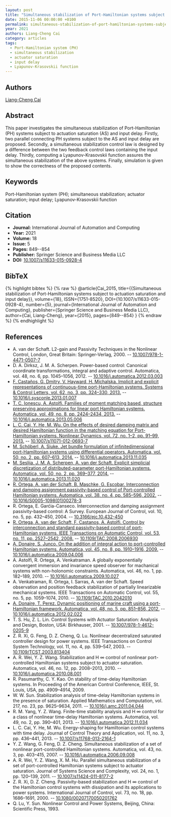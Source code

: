 ```yaml
---
layout: post
title: "Simultaneous stabilization of Port-Hamiltonian systems subject to actuation saturation and input delay"
date: 2015-11-06 00:00:00 +0100
permalink: simultaneous-stabilization-of-port-hamiltonian-systems-subject-to-actuation-saturation-and-input-delay
year: 2021
authors: Liang-Cheng Cai
category: articles
tags:
  - Port-Hamiltonian system (PH)
  - simultaneous stabilization
  - actuator saturation
  - input delay
  - Lyapunov-Krasovskii function
---
```

 
## Authors
[Liang-Cheng Cai](authors/liangcheng_cai)
 
## Abstract
This paper investigates the simultaneous stabilization of Port-Hamiltonian (PH) systems subject to actuation saturation (AS) and input delay. Firstly, two parallel connecting PH systems subject to the AS and input delay are proposed. Secondly, a simultaneous stabilization control law is designed by a difference between the two feedback control laws containing the input delay. Thirdly, computing a Lyapunov-Krasovskii function assures the simultaneous stabilization of the above systems. Finally, simulation is given to show the correctness of the proposed contents.
 
## Keywords
Port-Hamiltonian system (PH); simultaneous stabilization; actuator saturation; input delay; Lyapunov-Krasovskii function
 
## Citation
- **Journal:** International Journal of Automation and Computing
- **Year:** 2021
- **Volume:** 18
- **Issue:** 5
- **Pages:** 849--854
- **Publisher:** Springer Science and Business Media LLC
- **DOI:** [10.1007/s11633-015-0928-4](https://doi.org/10.1007/s11633-015-0928-4)
 
## BibTeX
{% highlight bibtex %}
{% raw %}
@article{Cai_2015,
  title={{Simultaneous stabilization of Port-Hamiltonian systems subject to actuation saturation and input delay}},
  volume={18},
  ISSN={1751-8520},
  DOI={10.1007/s11633-015-0928-4},
  number={5},
  journal={International Journal of Automation and Computing},
  publisher={Springer Science and Business Media LLC},
  author={Cai, Liang-Cheng},
  year={2015},
  pages={849--854}
}
{% endraw %}
{% endhighlight %}
 
## References
- A. van der Schaft. L2-gain and Passivity Techniques in the Nonlinear Control, London, Great Britain: Springer-Verlag, 2000. -- [10.1007/978-1-4471-0507-7](https://doi.org/10.1007/978-1-4471-0507-7)
- D. A. Dirksz, J. M. A. Scherpen. Power-based control: Canonical coordinate transformations, integral and adaptive control. Automatica, vol. 48, no. 6, pp. 1045–1056, 2012. -- [10.1016/j.automatica.2012.03.003](https://doi.org/10.1016/j.automatica.2012.03.003)
- [F. Castaños, G. Dmitry, V. Hayward, H. Michalska. Implicit and explicit representations of continuous-time port-Hamiltonian systems. Systems & Control Letters, vol. 62, no. 3, pp. 324–330, 2013.](implicit-and-explicit-representations-of-continuous-time-port-hamiltonian-systems) -- [10.1016/j.sysconle.2013.01.007](https://doi.org/10.1016/j.sysconle.2013.01.007)
- [T. C. Ionescu, A. Astolfi. Families of moment matching based, structure preserving approximations for linear port Hamiltonian systems. Automatica, vol. 49, no. 8, pp. 2424–2434, 2013.](families-of-moment-matching-based-structure-preserving-approximations-for-linear-port-hamiltonian-systems) -- [10.1016/j.automatica.2013.05.006](https://doi.org/10.1016/j.automatica.2013.05.006)
- [L. C. Cai, Y. He, M. Wu. On the effects of desired damping matrix and desired Hamiltonian function in the matching equation for Port-Hamiltonian systems. Nonlinear Dynamics, vol. 72, no. 1–2, pp. 91–99, 2013.](on-the-effects-of-desired-damping-matrix-and-desired-hamiltonian-function-in-the-matching-equation-for-port-hamiltonian-systems) -- [10.1007/s11071-012-0693-7](https://doi.org/10.1007/s11071-012-0693-7)
- [M. Schöberl, A. Siuke. Jet bundle formulation of infinitedimensional port-Hamiltonian systems using differential operators. Automatica, vol. 50, no. 2, pp. 607–613, 2014.](jet-bundle-formulation-of-infinite-dimensional-port-hamiltonian-systems-using-differential-operators) -- [10.1016/j.automatica.2013.11.035](https://doi.org/10.1016/j.automatica.2013.11.035)
- [M. Seslija, J. M. A. Scherpen, A. van der Schaft. Explicit simplicial discretization of distributed-parameter port-Hamiltonian systems. Automatica, vol. 50, no. 2, pp. 369–377, 2014.](explicit-simplicial-discretization-of-distributed-parameter-port-hamiltonian-systems) -- [10.1016/j.automatica.2013.11.020](https://doi.org/10.1016/j.automatica.2013.11.020)
- [R. Ortega, A. van der Schaft, B. Maschke, G. Escobar. Interconnection and damping assignment passivity-based control of Port-controlled Hamiltonian systems. Automatica, vol. 38, no. 4, pp. 585–596, 2002.](interconnection-and-damping-assignment-passivity-based-control-of-port-controlled-hamiltonian-systems) -- [10.1016/S0005-1098(01)00278-3](https://doi.org/10.1016/S0005-1098(01)00278-3)
- R. Ortega, E. Garćia-Canseco. Interconnection and damping assignment passivity-based control: A Survey. European Journal of Control, vol. 10, no. 5, pp. 432–450, 2004. -- [10.3166/ejc.10.432-450](https://doi.org/10.3166/ejc.10.432-450)
- [R. Ortega, A. van der Schaft, F. Castanos, A. Astolfi. Control by interconnection and standard passivity-based control of port-Hamiltonian systems. IEEE Transactions on Automatic Control, vol. 53, no. 11, pp. 2527–2542, 2008.](control-by-interconnection-and-standard-passivity-based-control-of-port-hamiltonian-systems) -- [10.1109/TAC.2008.2006930](https://doi.org/10.1109/TAC.2008.2006930)
- [A. Donaire, S. Junco. On the addition of integral action to port-controlled Hamiltonian systems. Automatica, vol. 45, no. 8, pp. 1910–1916, 2009.](on-the-addition-of-integral-action-to-port-controlled-hamiltonian-systems) -- [10.1016/j.automatica.2009.04.006](https://doi.org/10.1016/j.automatica.2009.04.006)
- A. Astolfi, R. Ortega, A. Venkatraman. A globally exponentially convergent immersion and invariance speed observer for machanical systems with non-holonomic constraints. Automatica, vol. 46, no. 1, pp. 182–189, 2010. -- [10.1016/j.automatica.2009.10.027](https://doi.org/10.1016/j.automatica.2009.10.027)
- A. Venkatraman, R. Ortega, I. Sarras, A. van der Schaft. Speed observation and position feedback stabilization of partially linearizable mechanical systems. IEEE Transactions on Automatic Control, vol. 55, no. 5, pp. 1059–1074, 2010. -- [10.1109/TAC.2010.2042010](https://doi.org/10.1109/TAC.2010.2042010)
- [A. Donaire, T. Perez. Dynamic positioning of marine craft using a port-Hamiltonian framework. Automatica, vol. 48, no. 5, pp. 851–856, 2012.](dynamic-positioning-of-marine-craft-using-a-port-hamiltonian-framework) -- [10.1016/j.automatica.2012.02.022](https://doi.org/10.1016/j.automatica.2012.02.022)
- T. S. Hu, Z. L. Lin. Control Systems with Actuator Saturation: Analysis and Design, Boston, USA: Birkhauser, 2001. -- [10.1007/978-1-4612-0205-9](https://doi.org/10.1007/978-1-4612-0205-9)
- Z. R. Xi, G. Feng, D. Z. Cheng, Q. Lu. Nonlinear decentralized saturated controller design for power systems. IEEE Transactions on Control System Technology, vol. 11, no. 4, pp. 539–547, 2003. -- [10.1109/TCST.2003.813404](https://doi.org/10.1109/TCST.2003.813404)
- A. R. Wei, Y. Z. Wang. Stabilization and H
∞ control of nonlinear port-controlled Hamiltonian systems subject to actuator saturation. Automatica, vol. 46, no. 12, pp. 2008–2013, 2010. -- [10.1016/j.automatica.2010.08.001](https://doi.org/10.1016/j.automatica.2010.08.001)
- R. Pasumarthy, C. Y. Kao. On stability of time-delay Hamiltonian systems. In Proceeding of the American Control Conference, IEEE, St. Louis, USA, pp. 4909–4914, 2009.
- W. W. Sun. Stabilization analysis of time-delay Hamiltonian systems in the presence of saturation. Applied Mathematics and Computation, vol. 217, no. 23, pp. 9625–9634, 2011. -- [10.1016/j.amc.2011.04.044](https://doi.org/10.1016/j.amc.2011.04.044)
- R. M. Yang, Y. Z. Wang. Finite-time stability analysis and H
∞ control for a class of nonlinear time-delay Hamiltonian systems. Automatica, vol. 49, no. 2, pp. 390–401, 2013. -- [10.1016/j.automatica.2012.11.034](https://doi.org/10.1016/j.automatica.2012.11.034)
- L. C. Cai, Y. He, M. Wu. Energy-shaping for Hamiltonian control systems with time delay. Journal of Control Theory and Application, vol. 11, no. 3, pp. 436–441, 2013. -- [10.1007/s11768-013-2164-1](https://doi.org/10.1007/s11768-013-2164-1)
- Y. Z. Wang, G. Feng, D. Z. Cheng. Simultaneous stabilization of a set of nonlinear port-controlled Hamiltonian systems. Automatica, vol. 43, no. 3, pp. 403–415, 2007. -- [10.1016/j.automatica.2006.09.008](https://doi.org/10.1016/j.automatica.2006.09.008)
- A. R. Wei, Y. Z. Wang, X. M. Hu. Parallel simultaneous stabilization of a set of port-controlled Hamiltonian systems subject to actuator saturation. Journal of Systems Science and Complexity, vol. 24, no. 1, pp. 120–139, 2011. -- [10.1007/s11424-011-8177-2](https://doi.org/10.1007/s11424-011-8177-2)
- Z. R. Xi, D. Z. Cheng. Passivity-based stabilization and H
∞ control of the Hamiltonian control systems with dissipation and its applications to power systems. International Journal of Control, vol. 73, no. 18, pp. 1686–1691, 2000. -- [10.1080/00207170050201762](https://doi.org/10.1080/00207170050201762)
- Q. Lu, Y. Sun. Nonlinear Control and Power Systems, Beijing, China: Scientific Press, 1993.

